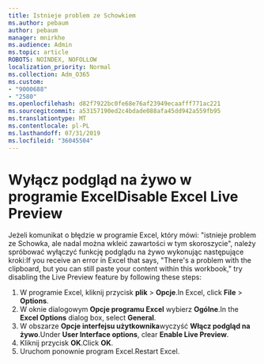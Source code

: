 ```yaml
---
title: Istnieje problem ze Schowkiem
ms.author: pebaum
author: pebaum
manager: mnirkhe
ms.audience: Admin
ms.topic: article
ROBOTS: NOINDEX, NOFOLLOW
localization_priority: Normal
ms.collection: Adm_O365
ms.custom:
- "9000688"
- "2580"
ms.openlocfilehash: d82f7922bc0fe68e76af23949ecaafff771ac221
ms.sourcegitcommit: a53157190ed2c4bdade088afa45dd942a559fb95
ms.translationtype: MT
ms.contentlocale: pl-PL
ms.lasthandoff: 07/31/2019
ms.locfileid: "36045504"
---
```

# <a name="disable-excel-live-preview"></a><span data-ttu-id="b1a11-102">Wyłącz podgląd na żywo w programie Excel</span><span class="sxs-lookup"><span data-stu-id="b1a11-102">Disable Excel Live Preview</span></span>

<span data-ttu-id="b1a11-103">Jeżeli komunikat o błędzie w programie Excel, który mówi: "istnieje problem ze Schowka, ale nadal można wkleić zawartości w tym skoroszycie", należy spróbować wyłączyć funkcję podglądu na żywo wykonując następujące kroki:</span><span class="sxs-lookup"><span data-stu-id="b1a11-103">If you receive an error in Excel that says, "There's a problem with the clipboard, but you can still paste your content within this workbook," try disabling the Live Preview feature by following these steps:</span></span>

1. <span data-ttu-id="b1a11-104">W programie Excel, kliknij przycisk **plik** > **Opcje**.</span><span class="sxs-lookup"><span data-stu-id="b1a11-104">In Excel, click **File** > **Options**.</span></span>
3. <span data-ttu-id="b1a11-105">W oknie dialogowym **Opcje programu Excel** wybierz **Ogólne**.</span><span class="sxs-lookup"><span data-stu-id="b1a11-105">In the **Excel Options** dialog box, select **General**.</span></span>
4. <span data-ttu-id="b1a11-106">W obszarze **Opcje interfejsu użytkownika**wyczyść **Włącz podgląd na żywo**.</span><span class="sxs-lookup"><span data-stu-id="b1a11-106">Under **User Interface options**, clear **Enable Live Preview**.</span></span>
5. <span data-ttu-id="b1a11-107">Kliknij przycisk **OK**.</span><span class="sxs-lookup"><span data-stu-id="b1a11-107">Click **OK**.</span></span>
6. <span data-ttu-id="b1a11-108">Uruchom ponownie program Excel.</span><span class="sxs-lookup"><span data-stu-id="b1a11-108">Restart Excel.</span></span>